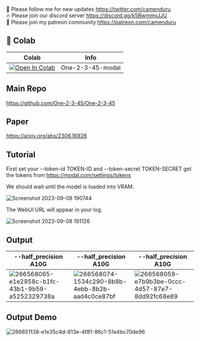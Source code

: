 🐣 Please follow me for new updates https://twitter.com/camenduru <br />
🔥 Please join our discord server https://discord.gg/k5BwmmvJJU <br />
🥳 Please join my patreon community https://patreon.com/camenduru <br />

## 🦒 Colab

| Colab | Info
| --- | --- |
[![Open In Colab](https://colab.research.google.com/assets/colab-badge.svg)](https://colab.research.google.com/github/camenduru/One-2-3-45-modal/blob/main/One_2_3_45_modal.ipynb) | One-2-3-45-modal

## Main Repo
https://github.com/One-2-3-45/One-2-3-45

## Paper
https://arxiv.org/abs/2306.16928

## Tutorial
First set your --token-id TOKEN-ID and --token-secret TOKEN-SECRET get the tokens from https://modal.com/settings/tokens

We should wait until the model is loaded into VRAM.

![Screenshot 2023-09-08 190744](https://github.com/camenduru/One-2-3-45-modal/assets/54370274/58dddee2-ffa3-4e83-a0d9-dc08897d8016)

The WebUI URL will appear in your log.

![Screenshot 2023-09-08 191126](https://github.com/camenduru/One-2-3-45-modal/assets/54370274/a0a74c62-c87f-4476-9a52-b73ebe0b98dc)

## Output
| --half_precision A10G | --half_precision A10G |  --half_precision A10G |
| -- | -- | -- |
![266568065-e1e2958c-b1fc-43b1-9b59-a5252329738a](https://github.com/camenduru/One-2-3-45-modal/assets/54370274/8083ecad-aaeb-41e8-b423-d481ee66a19e) | ![266568074-1534c290-8b8b-4ebb-8b2b-aad4c0ce87bf](https://github.com/camenduru/One-2-3-45-modal/assets/54370274/be49ff61-9524-407e-a00d-cc3f5a797071) | ![266568059-e7b9b3be-0ccc-4d57-87e7-8dd92fc68e89](https://github.com/camenduru/One-2-3-45-modal/assets/54370274/2dada228-e347-4ed8-b705-ac3d0bfb30b9)

## Output Demo
![266651138-e1e35c4d-813e-4f81-86c1-51e4bc70de96](https://github.com/camenduru/One-2-3-45-modal/assets/54370274/684a12e3-4772-4f4a-8688-f06e1188b626)

